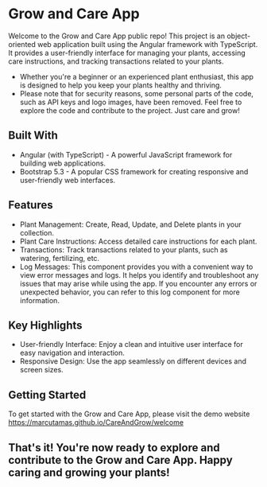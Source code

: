 # Grow and Care App
Welcome to the Grow and Care App public repo! This project is an object-oriented web application built using the Angular framework with TypeScript. It provides a user-friendly interface for managing your plants, accessing care instructions, and tracking transactions related to your plants. 
- Whether you're a beginner or an experienced plant enthusiast, this app is designed to help you keep your plants healthy and thriving. 
- Please note that for security reasons, some personal parts of the code, such as API keys and logo images, have been removed. 
Feel free to explore the code and contribute to the project. Just care and grow!

## Built With
- Angular (with TypeScript) - A powerful JavaScript framework for building web applications.
- Bootstrap 5.3 - A popular CSS framework for creating responsive and user-friendly web interfaces.

## Features

- Plant Management: Create, Read, Update, and Delete plants in your collection.
- Plant Care Instructions: Access detailed care instructions for each plant.
- Transactions: Track transactions related to your plants, such as watering, fertilizing, etc.
- Log Messages: This component provides you with a convenient way to view error messages and logs. It helps you identify and troubleshoot any issues that may arise while using the app. If you encounter any errors or unexpected behavior, you can    refer to this log component for more information.


## Key Highlights
- User-friendly Interface: Enjoy a clean and intuitive user interface for easy navigation and interaction.
- Responsive Design: Use the app seamlessly on different devices and screen sizes.

## Getting Started
To get started with the Grow and Care App, please visit the demo website https://marcutamas.github.io/CareAndGrow/welcome


## That's it! You're now ready to explore and contribute to the Grow and Care App. Happy caring and growing your plants!
